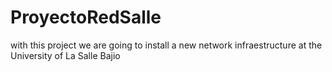 # ProyectoRedSalle

 with this project we are going to install a new network infraestructure at the University of La Salle Bajio


